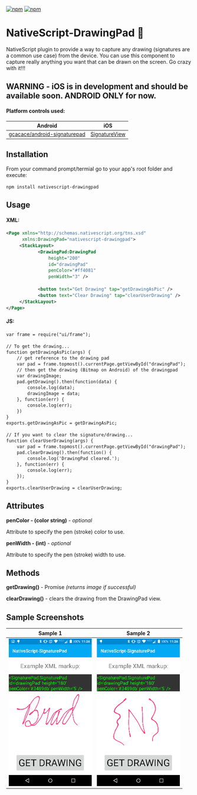 [![npm](https://img.shields.io/npm/v/nativescript-signaturepad.svg)](https://www.npmjs.com/package/nativescript-signaturepad)
[![npm](https://img.shields.io/npm/dt/nativescript-signaturepad.svg?label=npm%20downloads)](https://www.npmjs.com/package/nativescript-signaturepad)

# NativeScript-DrawingPad :pencil:
NativeScript plugin to provide a way to capture any drawing (signatures are a common use case) from the device.
You can use this component to capture really anything you want that can be drawn on the screen. Go crazy with it!!!

## WARNING - iOS is in development and should be available soon. ANDROID ONLY for now.

#### Platform controls used: 
Android | iOS
---------- | -----------
[gcacace/android-signaturepad](https://github.com/gcacace/android-signaturepad) |  [SignatureView](https://cocoapods.org/pods/SignatureView)

## Installation
From your command prompt/termial go to your app's root folder and execute:

`npm install nativescript-drawingpad`

## Usage
#### XML:
```XML
<Page xmlns="http://schemas.nativescript.org/tns.xsd"
      xmlns:DrawingPad="nativescript-drawingpad">
     <StackLayout>
            <DrawingPad:DrawingPad
                height="200"
                id="drawingPad"     
                penColor="#ff4081" 
                penWidth="3" />   
            
            <button text="Get Drawing" tap="getDrawingAsPic" />
            <button text="Clear Drawing" tap="clearUserDrawing" />
     </StackLayout>
</Page>
```

#### JS:
```JS
var frame = require("ui/frame");

// To get the drawing...
function getDrawingAsPic(args) {
    // get reference to the drawing pad
    var pad = frame.topmost().currentPage.getViewById("drawingPad");
    // then get the drawing (Bitmap on Android) of the drawingpad
    var drawingImage;
    pad.getDrawing().then(function(data) {
        console.log(data);
        drawingImage = data;
    }, function(err) {
        console.log(err);
    })
}
exports.getDrawingAsPic = getDrawingAsPic;

// If you want to clear the signature/drawing...
function clearUserDrawing(args) {
    var pad = frame.topmost().currentPage.getViewById("drawingPad");
    pad.clearDrawing().then(function() {
        console.log('DrawingPad cleared.');
    }, function(err) {
        console.log(err);
    });
}
exports.clearUserDrawing = clearUserDrawing;
```

## Attributes
**penColor - (color string)** - *optional*

Attribute to specify the pen (stroke) color to use.
 
**penWidth - (int)** - *optional*

Attribute to specify the pen (stroke) width to use.

## Methods 
**getDrawing()** - Promise *(returns image if successful)*

**clearDrawing()** - clears the drawing from the DrawingPad view.

## Sample Screenshots

Sample 1 |  Sample 2 
-------- | ---------
![Sample1](screens/sample1.png) | ![Sample2](screens/sample2.png)
